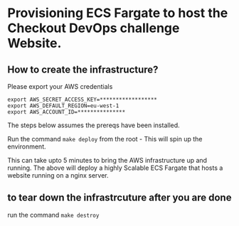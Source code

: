 # Provisioning ECS Fargate to host the Checkout DevOps challenge Website.

## How to create the infrastructure?

Please export your AWS credentials
```export AWS_ACCESS_KEY_ID=**************
export AWS_SECRET_ACCESS_KEY=******************
export AWS_DEFAULT_REGION=eu-west-1
export AWS_ACCOUNT_ID=***************
```
The steps below assumes the prereqs have been installed.

Run the command ```make deploy``` from the root - This will spin up the environment.

This can take upto 5 minutes to bring the AWS infrastructure up and running.
The above will deploy a highly Scalable ECS Fargate that hosts a website running on a nginx server.

## to tear down the infrastrcuture after you are done

run the command ```make destroy```
